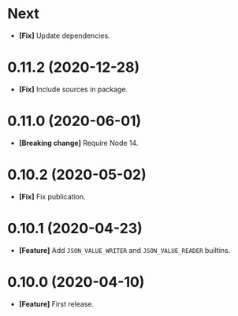 # Next

- **[Fix]** Update dependencies.

# 0.11.2 (2020-12-28)

- **[Fix]** Include sources in package.

# 0.11.0 (2020-06-01)

- **[Breaking change]** Require Node 14.

# 0.10.2 (2020-05-02)

- **[Fix]** Fix publication.

# 0.10.1 (2020-04-23)

- **[Feature]** Add `JSON_VALUE_WRITER` and `JSON_VALUE_READER` builtins.

# 0.10.0 (2020-04-10)

- **[Feature]** First release.
